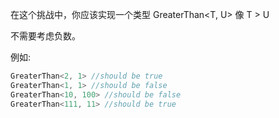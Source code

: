 在这个挑战中，你应该实现一个类型 GreaterThan<T, U> 像 T > U

不需要考虑负数。

例如:

```typescript
GreaterThan<2, 1> //should be true
GreaterThan<1, 1> //should be false
GreaterThan<10, 100> //should be false
GreaterThan<111, 11> //should be true
```

